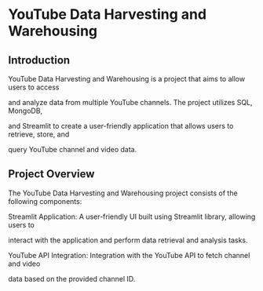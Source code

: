 # YouTube Data Harvesting and Warehousing

## Introduction

YouTube Data Harvesting and Warehousing is a project that aims to allow users to access 

and analyze data from multiple YouTube channels. The project utilizes SQL, MongoDB, 

and Streamlit to create a user-friendly application that allows users to retrieve, store, and 

query YouTube channel and video data.

## Project Overview

The YouTube Data Harvesting and Warehousing project consists of the following components:

Streamlit Application: A user-friendly UI built using Streamlit library, allowing users to 

interact with the application and perform data retrieval and analysis tasks.

YouTube API Integration: Integration with the YouTube API to fetch channel and video 

data based on the provided channel ID.

